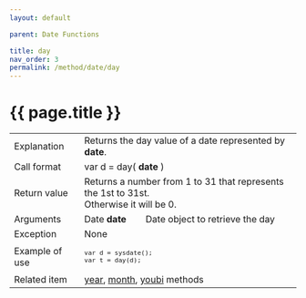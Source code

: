 ```yaml
---
layout: default

parent: Date Functions

title: day
nav_order: 3
permalink: /method/date/day
---
```




# {{ page.title }}

<table>
  <tr>
    <td>Explanation</td>
    <td colspan="2">Returns the day value of a date represented by <b>date</b>.</td>
  </tr>
  <tr>
    <td>Call format</td>
    <td colspan="2">var d = day( <b>date</b> )</td>
  </tr>
  <tr>
    <td>Return value</td>
    <td colspan="2">Returns a number from 1 to 31 that represents the 1st to 31st.<br>Otherwise it will be 0.</td>
  </tr>  
  <tr>
    <td>Arguments</td>
    <td>Date <b>date</b></td>
    <td>Date object to retrieve the day</td>
  </tr>
  <tr>
    <td>Exception</td>
    <td colspan="2">None</td>
  </tr>
  <tr>
    <td>Example of use</td>
    <td colspan="2"><code><pre>var d = sysdate();
var t = day(d);</pre></code></td>
  </tr>
  <tr>
    <td>Related item</td>
    <td colspan="2"><a href="/method/date/year">year</a>, <a href="/method/date/month">month</a>, <a href="/method/date/youbi">youbi</a> methods </td>
  </tr>
</table>





